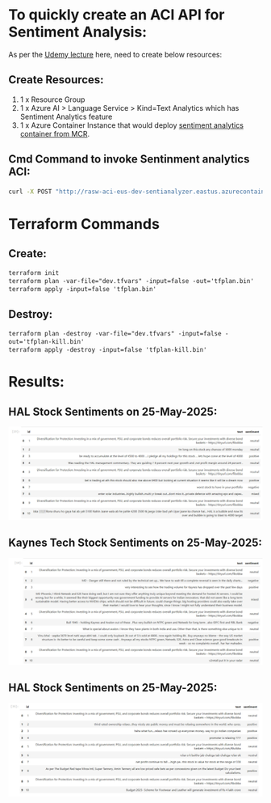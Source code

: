 <!-- To view this page in VSCode use: Ctrl+Shift+V -->
# To quickly create an ACI API for Sentiment Analysis:

As per the [Udemy lecture](https://tcsglobal.udemy.com/course/microsoft-azure-ai-services/learn/lecture/47485031#reviews) here, need to create below resources:


## Create Resources: 

1. 1 x Resource Group 
2. 1 x Azure AI > Language Service > Kind=Text Analytics which has Sentiment Analytics feature
3. 1 x Azure Container Instance that would deploy [sentiment analytics container from MCR](https://learn.microsoft.com/en-us/training/modules/investigate-container-for-use-with-ai-services/3-use-ai-services-container).

## Cmd Command to invoke Sentinment analytics ACI:

```bash
curl -X POST "http://rasw-aci-eus-dev-sentianalyzer.eastus.azurecontainer.io:5000/text/analytics/v3.1/sentiment" -H "Content-Type: application/json" --data-ascii "{'documents':[{'id':1,'text':'The performance was amazing! The sound could have been clearer.'},{'id':2,'text':'The food and service were unacceptable. While the host was nice, the waiter was rude and food was cold.'}]}"

``` 


# Terraform Commands

## Create:

```hcl
terraform init
terraform plan -var-file="dev.tfvars" -input=false -out='tfplan.bin'
terraform apply -input=false 'tfplan.bin'
```

## Destroy:

```hcl
terraform plan -destroy -var-file="dev.tfvars" -input=false -out='tfplan-kill.bin'
terraform apply -destroy -input=false 'tfplan-kill.bin'
```

# Results:

## HAL Stock Sentiments on 25-May-2025:
![HAL](02-JupyterNotebooks/hal-sentiment-25-may-2025.jpg)


## Kaynes Tech Stock Sentiments on 25-May-2025:
![Kaynes Tech](02-JupyterNotebooks/kaynes-sentiment-25-may-2025.jpg)

## HAL Stock Sentiments on 25-May-2025:
![Relaxo Footwear](02-JupyterNotebooks/relaxo-sentiment-25-may-2025.jpg)

